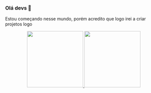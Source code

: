 ### Olá devs 👋

Estou começando nesse mundo, porém acredito que logo irei a criar projetos logo
<div align="center">
  <a href="https://github.com/Cannedsans">
  <img height="180em" src="https://github-readme-stats.vercel.app/api?username=Joao&show_icons=true&theme=dark&include_all_commits=true&count_private=true"/>
  <img height="180em" src="https://github-readme-stats.vercel.app/api/top-langs/?username=Joao&layout=compact&langs_count=7&theme=dark"/>
</div>
<!--
**Cannedsans/Cannedsans** is a ✨ _special_ ✨ repository because its `README.md` (this file) appears on your GitHub profile.

Here are some ideas to get you started:

- 🔭 I’m currently working on ...
- 🌱 I’m currently learning ...
- 👯 I’m looking to collaborate on ...
- 🤔 I’m looking for help with ...
- 💬 Ask me about ...
- 📫 How to reach me: ...
- 😄 Pronouns: ...
- ⚡ Fun fact: ...
-->
